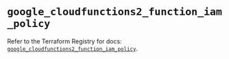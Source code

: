 # `google_cloudfunctions2_function_iam_policy`

Refer to the Terraform Registry for docs: [`google_cloudfunctions2_function_iam_policy`](https://registry.terraform.io/providers/hashicorp/google-beta/5.21.0/docs/resources/google_cloudfunctions2_function_iam_policy).
